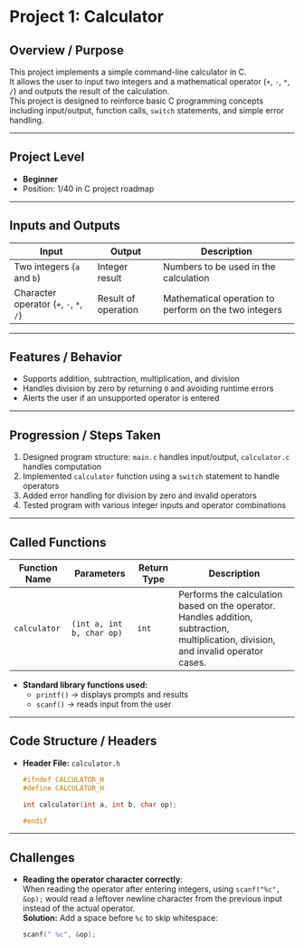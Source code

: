 # Project 1: Calculator

## Overview / Purpose
This project implements a simple command-line calculator in C.  
It allows the user to input two integers and a mathematical operator (`+`, `-`, `*`, `/`) and outputs the result of the calculation.  
This project is designed to reinforce basic C programming concepts including input/output, function calls, `switch` statements, and simple error handling.

---

## Project Level
- **Beginner**
- Position: 1/40 in C project roadmap

---

## Inputs and Outputs
| Input | Output | Description |
|-------|--------|-------------|
| Two integers (`a` and `b`) | Integer result | Numbers to be used in the calculation |
| Character operator (`+`, `-`, `*`, `/`) | Result of operation | Mathematical operation to perform on the two integers |

---

## Features / Behavior
- Supports addition, subtraction, multiplication, and division  
- Handles division by zero by returning `0` and avoiding runtime errors  
- Alerts the user if an unsupported operator is entered  

---

## Progression / Steps Taken
1. Designed program structure: `main.c` handles input/output, `calculator.c` handles computation  
2. Implemented `calculator` function using a `switch` statement to handle operators  
3. Added error handling for division by zero and invalid operators  
4. Tested program with various integer inputs and operator combinations  

---

## Called Functions
| Function Name | Parameters | Return Type | Description |
|---------------|-----------|------------|-------------|
| `calculator` | `(int a, int b, char op)` | `int` | Performs the calculation based on the operator. Handles addition, subtraction, multiplication, division, and invalid operator cases. |

- **Standard library functions used:**
  - `printf()` → displays prompts and results
  - `scanf()` → reads input from the user

---

## Code Structure / Headers
- **Header File:** `calculator.h`
  ```c
  #ifndef CALCULATOR_H
  #define CALCULATOR_H

  int calculator(int a, int b, char op);

  #endif

---
## Challenges
- **Reading the operator character correctly**:  
  When reading the operator after entering integers, using `scanf("%c", &op);` would read a leftover newline character from the previous input instead of the actual operator.  
  **Solution:** Add a space before `%c` to skip whitespace:
  ```c
  scanf(" %c", &op);


